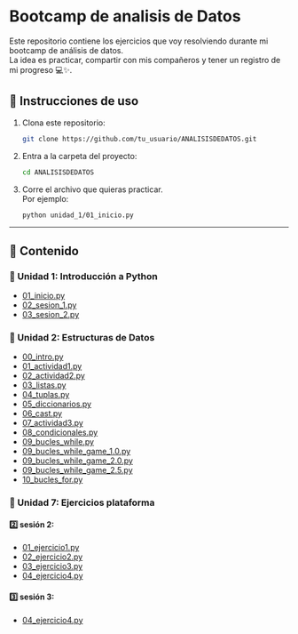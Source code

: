 # Bootcamp de analisis de Datos

Este repositorio contiene los ejercicios que voy resolviendo durante mi bootcamp de análisis de datos.  
La idea es practicar, compartir con mis compañeros y tener un registro de mi progreso 💻✨.

## 🚀 Instrucciones de uso

1. Clona este repositorio:
   ```bash
   git clone https://github.com/tu_usuario/ANALISISDEDATOS.git
   ```

2. Entra a la carpeta del proyecto:
   ```bash
   cd ANALISISDEDATOS
   ```

3. Corre el archivo que quieras practicar.  
   Por ejemplo:
   ```bash
   python unidad_1/01_inicio.py
   ```

---

## 📂 Contenido

### 📘 Unidad 1: Introducción a Python
- [01_inicio.py](unidad_1/01_inicio.py)
- [02_sesion_1.py](unidad_1/02_sesion_1.py)
- [03_sesion_2.py](unidad_1/03_sesion_2.py)

### 📗 Unidad 2: Estructuras de Datos
- [00_intro.py](unidad_2/00_intro.py)
- [01_actividad1.py](unidad_2/01_actividad1.py)
- [02_actividad2.py](unidad_2/02_actividad2.py)
- [03_listas.py](unidad_2/03_listas.py)
- [04_tuplas.py](unidad_2/04_tuplas.py)
- [05_diccionarios.py](unidad_2/05_diccionarios.py)
- [06_cast.py](unidad_2/06_cast.py)
- [07_actividad3.py](unidad_2/07_actividad3.py)
- [08_condicionales.py](unidad_2/08_condicionales.py)
- [09_bucles_while.py](unidad_2/09_bucles_while.py)
- [09_bucles_while_game_1.0.py](unidad_2/09_bucles_while_game_1.0.py)
- [09_bucles_while_game_2.0.py](unidad_2/09_bucles_while_game_2.0.py)
- [09_bucles_while_game_2.5.py](unidad_2/09_bucles_while_game_2.5.py)
- [10_bucles_for.py](unidad_2/10_bucles_for.py)

### 📙 Unidad 7: Ejercicios plataforma
#### 2️⃣ sesión 2:
- [01_ejercicio1.py](unidad_7/sesion_2/01_ejercicio1.py)
- [02_ejercicio2.py](unidad_7/sesion_2/02_ejercicio2.py)
- [03_ejercicio3.py](unidad_7/sesion_2/03_ejercicio3.py)
- [04_ejercicio4.py](unidad_7/sesion_2/04_ejercicio4.py)
#### 3️⃣ sesión 3:
- [04_ejercicio4.py](unidad_7/sesion_3/04_ejercicio4.py)
